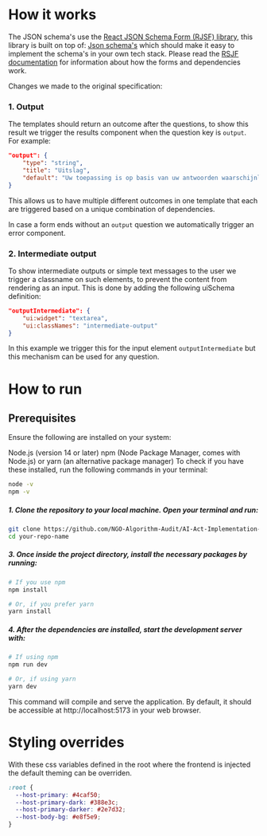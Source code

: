 # How it works

The JSON schema's use the [React JSON Schema Form (RJSF) library](https://github.com/rjsf-team/react-jsonschema-form), this library is built on top of: [Json schema's](https://json-schema.org/) which should make it easy to implement the schema's in your own tech stack.
Please read the [RSJF documentation](https://rjsf-team.github.io/react-jsonschema-form/docs/) for information about how the forms and dependencies work.

Changes we made to the original specification:

### 1. Output

The templates should return an outcome after the questions, to show this result we trigger the results component when the question key is `output`. For example:

```json
"output": {
    "type": "string",
    "title": "Uitslag",
    "default": "Uw toepassing is op basis van uw antwoorden waarschijnlijk een impactvol algoritme."
}
```

This allows us to have multiple different outcomes in one template that each are triggered based on a unique combination of dependencies.

In case a form ends without an `output` question we automatically trigger an error component.

### 2. Intermediate output

To show intermediate outputs or simple text messages to the user we trigger a classname on such elements, to prevent the content from rendering as an input. This is done by adding the following uiSchema definition:

```json
"outputIntermediate": {
    "ui:widget": "textarea",
    "ui:classNames": "intermediate-output"
}
```

In this example we trigger this for the input element `outputIntermediate` but this mechanism can be used for any question.

# How to run

## Prerequisites

Ensure the following are installed on your system:

Node.js (version 14 or later)
npm (Node Package Manager, comes with Node.js) or yarn (an alternative package manager)
To check if you have these installed, run the following commands in your terminal:

```bash
node -v
npm -v
```

##### 1. Clone the repository to your local machine. Open your terminal and run:

```bash
git clone https://github.com/NGO-Algorithm-Audit/AI-Act-Implementation-Tool.git
cd your-repo-name
```

##### 3. Once inside the project directory, install the necessary packages by running:

```bash
# If you use npm
npm install

# Or, if you prefer yarn
yarn install
```

##### 4. After the dependencies are installed, start the development server with:

```bash
# If using npm
npm run dev

# Or, if using yarn
yarn dev
```

This command will compile and serve the application. By default, it should be accessible at http://localhost:5173 in your web browser.

# Styling overrides

With these css variables defined in the root where the frontend is injected the default theming can be overriden.

```css
:root {
  --host-primary: #4caf50;
  --host-primary-dark: #388e3c;
  --host-primary-darker: #2e7d32;
  --host-body-bg: #e8f5e9;
}
```
